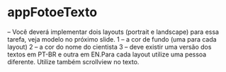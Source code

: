 # appFotoeTexto
– Você deverá implementar dois layouts (portrait e landscape) para essa tarefa, veja modelo no próximo slide. 1 – a cor de fundo (uma para cada layout) 2 – a cor do nome do cientista 3 – deve existir uma versão dos textos em PT-BR e outra em EN.Para cada layout utilize uma pessoa diferente. Utilize também scrollview no texto. 
